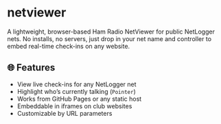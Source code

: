 # netviewer
 A lightweight, browser-based Ham Radio NetViewer for public NetLogger nets. No installs, no servers, just drop in your net name and controller to embed real-time check-ins on any website.

## 🌐 Features
- View live check-ins for any NetLogger net
- Highlight who’s currently talking (`Pointer`)
- Works from GitHub Pages or any static host
- Embeddable in iframes on club websites
- Customizable by URL parameters
